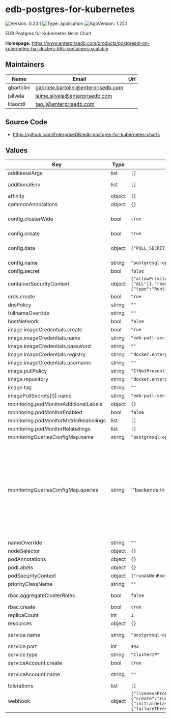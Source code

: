 # edb-postgres-for-kubernetes

![Version: 0.23.1](https://img.shields.io/badge/Version-0.23.1-informational?style=flat-square) ![Type: application](https://img.shields.io/badge/Type-application-informational?style=flat-square) ![AppVersion: 1.25.1](https://img.shields.io/badge/AppVersion-1.25.1-informational?style=flat-square)

EDB Postgres for Kubernetes Helm Chart

**Homepage:** <https://www.enterprisedb.com/products/postgresql-on-kubernetes-ha-clusters-k8s-containers-scalable>

## Maintainers

| Name | Email | Url |
| ---- | ------ | --- |
| gbartolini | <gabriele.bartolini@enterprisedb.com> |  |
| jsilvela | <jaime.silvela@enterprisedb.com> |  |
| litaocdl | <tao.li@enterprisedb.com> |  |

## Source Code

* <https://github.com/EnterpriseDB/edb-postgres-for-kubernetes-charts>

## Values

| Key | Type | Default | Description |
|-----|------|---------|-------------|
| additionalArgs | list | `[]` | Additional arguments to be added to the operator's args list |
| additionalEnv | list | `[]` | Array containing extra environment variables which can be templated. For example:  - name: RELEASE_NAME    value: "{{ .Release.Name }}"  - name: MY_VAR    value: "mySpecialKey" |
| affinity | object | `{}` | Affinity for the operator to be installed |
| commonAnnotations | object | `{}` | Annotations to be added to all other resources. |
| config.clusterWide | bool | `true` | This option determines if the operator is responsible for observing events across the entire Kubernetes cluster or if its focus should be narrowed down to the specific namespace within which it has been deployed. |
| config.create | bool | `true` | Specifies whether the secret should be created |
| config.data | object | `{"PULL_SECRET_NAME":"edb-pull-secret"}` | The content of the configmap/secret, see https://www.enterprisedb.com/docs/postgres_for_kubernetes/latest/operator_conf/#available-options for all the available options. |
| config.name | string | `"postgresql-operator-controller-manager-config"` | The name of the configmap/secret to use. |
| config.secret | bool | `false` | Specifies whether it should be stored in a secret, instead of a configmap. |
| containerSecurityContext | object | `{"allowPrivilegeEscalation":false,"capabilities":{"drop":["ALL"]},"readOnlyRootFilesystem":true,"runAsGroup":10001,"runAsUser":10001,"seccompProfile":{"type":"RuntimeDefault"}}` | Container Security Context |
| crds.create | bool | `true` | Specifies whether the CRDs should be created when installing the chart. |
| dnsPolicy | string | `""` |  |
| fullnameOverride | string | `""` |  |
| hostNetwork | bool | `false` |  |
| image.imageCredentials.create | bool | `true` | Specifies if an imagePullSecret should be created |
| image.imageCredentials.name | string | `"edb-pull-secret"` |  |
| image.imageCredentials.password | string | `""` |  |
| image.imageCredentials.registry | string | `"docker.enterprisedb.com"` |  |
| image.imageCredentials.username | string | `""` |  |
| image.pullPolicy | string | `"IfNotPresent"` |  |
| image.repository | string | `"docker.enterprisedb.com/k8s_enterprise/edb-postgres-for-kubernetes"` |  |
| image.tag | string | `""` | Overrides the image tag whose default is the chart appVersion. |
| imagePullSecrets[0].name | string | `"edb-pull-secret"` |  |
| monitoring.podMonitorAdditionalLabels | object | `{}` | Additional labels for the podMonitor |
| monitoring.podMonitorEnabled | bool | `false` | Specifies whether the monitoring should be enabled. Requires Prometheus Operator CRDs. |
| monitoring.podMonitorMetricRelabelings | list | `[]` | Metrics relabel configurations to apply to samples before ingestion. |
| monitoring.podMonitorRelabelings | list | `[]` | Relabel configurations to apply to samples before scraping. |
| monitoringQueriesConfigMap.name | string | `"postgresql-operator-default-monitoring"` | The name of the default monitoring configmap |
| monitoringQueriesConfigMap.queries | string | `"backends:\n  query: |\n   SELECT sa.datname\n       , sa.usename\n       , sa.application_name\n       , states.state\n       , COALESCE(sa.count, 0) AS total\n       , COALESCE(sa.max_tx_secs, 0) AS max_tx_duration_seconds\n       FROM ( VALUES ('active')\n           , ('idle')\n           , ('idle in transaction')\n           , ('idle in transaction (aborted)')\n           , ('fastpath function call')\n           , ('disabled')\n           ) AS states(state)\n       LEFT JOIN (\n           SELECT datname\n               , state\n               , usename\n               , COALESCE(application_name, '') AS application_name\n               , COUNT(*)\n               , COALESCE(EXTRACT (EPOCH FROM (max(now() - xact_start))), 0) AS max_tx_secs\n           FROM pg_catalog.pg_stat_activity\n           GROUP BY datname, state, usename, application_name\n       ) sa ON states.state = sa.state\n       WHERE sa.usename IS NOT NULL\n  metrics:\n    - datname:\n        usage: \"LABEL\"\n        description: \"Name of the database\"\n    - usename:\n        usage: \"LABEL\"\n        description: \"Name of the user\"\n    - application_name:\n        usage: \"LABEL\"\n        description: \"Name of the application\"\n    - state:\n        usage: \"LABEL\"\n        description: \"State of the backend\"\n    - total:\n        usage: \"GAUGE\"\n        description: \"Number of backends\"\n    - max_tx_duration_seconds:\n        usage: \"GAUGE\"\n        description: \"Maximum duration of a transaction in seconds\"\n\nbackends_waiting:\n  query: |\n   SELECT count(*) AS total\n   FROM pg_catalog.pg_locks blocked_locks\n   JOIN pg_catalog.pg_locks blocking_locks\n     ON blocking_locks.locktype = blocked_locks.locktype\n     AND blocking_locks.database IS NOT DISTINCT FROM blocked_locks.database\n     AND blocking_locks.relation IS NOT DISTINCT FROM blocked_locks.relation\n     AND blocking_locks.page IS NOT DISTINCT FROM blocked_locks.page\n     AND blocking_locks.tuple IS NOT DISTINCT FROM blocked_locks.tuple\n     AND blocking_locks.virtualxid IS NOT DISTINCT FROM blocked_locks.virtualxid\n     AND blocking_locks.transactionid IS NOT DISTINCT FROM blocked_locks.transactionid\n     AND blocking_locks.classid IS NOT DISTINCT FROM blocked_locks.classid\n     AND blocking_locks.objid IS NOT DISTINCT FROM blocked_locks.objid\n     AND blocking_locks.objsubid IS NOT DISTINCT FROM blocked_locks.objsubid\n     AND blocking_locks.pid != blocked_locks.pid\n   JOIN pg_catalog.pg_stat_activity blocking_activity ON blocking_activity.pid = blocking_locks.pid\n   WHERE NOT blocked_locks.granted\n  metrics:\n    - total:\n        usage: \"GAUGE\"\n        description: \"Total number of backends that are currently waiting on other queries\"\n\npg_database:\n  query: |\n    SELECT datname\n      , pg_catalog.pg_database_size(datname) AS size_bytes\n      , pg_catalog.age(datfrozenxid) AS xid_age\n      , pg_catalog.mxid_age(datminmxid) AS mxid_age\n    FROM pg_catalog.pg_database\n    WHERE datallowconn\n  metrics:\n    - datname:\n        usage: \"LABEL\"\n        description: \"Name of the database\"\n    - size_bytes:\n        usage: \"GAUGE\"\n        description: \"Disk space used by the database\"\n    - xid_age:\n        usage: \"GAUGE\"\n        description: \"Number of transactions from the frozen XID to the current one\"\n    - mxid_age:\n        usage: \"GAUGE\"\n        description: \"Number of multiple transactions (Multixact) from the frozen XID to the current one\"\n\npg_postmaster:\n  query: |\n    SELECT EXTRACT(EPOCH FROM pg_postmaster_start_time) AS start_time\n    FROM pg_catalog.pg_postmaster_start_time()\n  metrics:\n    - start_time:\n        usage: \"GAUGE\"\n        description: \"Time at which postgres started (based on epoch)\"\n\npg_replication:\n  query: \"SELECT CASE WHEN (\n            NOT pg_catalog.pg_is_in_recovery()\n            OR pg_catalog.pg_last_wal_receive_lsn() = pg_catalog.pg_last_wal_replay_lsn())\n          THEN 0\n          ELSE GREATEST (0,\n            EXTRACT(EPOCH FROM (now() - pg_catalog.pg_last_xact_replay_timestamp())))\n          END AS lag,\n          pg_catalog.pg_is_in_recovery() AS in_recovery,\n          EXISTS (TABLE pg_stat_wal_receiver) AS is_wal_receiver_up,\n          (SELECT count(*) FROM pg_catalog.pg_stat_replication) AS streaming_replicas\"\n  metrics:\n    - lag:\n        usage: \"GAUGE\"\n        description: \"Replication lag behind primary in seconds\"\n    - in_recovery:\n        usage: \"GAUGE\"\n        description: \"Whether the instance is in recovery\"\n    - is_wal_receiver_up:\n        usage: \"GAUGE\"\n        description: \"Whether the instance wal_receiver is up\"\n    - streaming_replicas:\n        usage: \"GAUGE\"\n        description: \"Number of streaming replicas connected to the instance\"\n\npg_replication_slots:\n  query: |\n    SELECT slot_name,\n      slot_type,\n      database,\n      active,\n      (CASE pg_catalog.pg_is_in_recovery()\n        WHEN TRUE THEN pg_catalog.pg_wal_lsn_diff(pg_catalog.pg_last_wal_receive_lsn(), restart_lsn)\n        ELSE pg_catalog.pg_wal_lsn_diff(pg_catalog.pg_current_wal_lsn(), restart_lsn)\n      END) as pg_wal_lsn_diff\n    FROM pg_catalog.pg_replication_slots\n    WHERE NOT temporary\n  metrics:\n    - slot_name:\n        usage: \"LABEL\"\n        description: \"Name of the replication slot\"\n    - slot_type:\n        usage: \"LABEL\"\n        description: \"Type of the replication slot\"\n    - database:\n        usage: \"LABEL\"\n        description: \"Name of the database\"\n    - active:\n        usage: \"GAUGE\"\n        description: \"Flag indicating whether the slot is active\"\n    - pg_wal_lsn_diff:\n        usage: \"GAUGE\"\n        description: \"Replication lag in bytes\"\n\npg_stat_archiver:\n  query: |\n    SELECT archived_count\n      , failed_count\n      , COALESCE(EXTRACT(EPOCH FROM (now() - last_archived_time)), -1) AS seconds_since_last_archival\n      , COALESCE(EXTRACT(EPOCH FROM (now() - last_failed_time)), -1) AS seconds_since_last_failure\n      , COALESCE(EXTRACT(EPOCH FROM last_archived_time), -1) AS last_archived_time\n      , COALESCE(EXTRACT(EPOCH FROM last_failed_time), -1) AS last_failed_time\n      , COALESCE(CAST(CAST('x'||pg_catalog.right(pg_catalog.split_part(last_archived_wal, '.', 1), 16) AS pg_catalog.bit(64)) AS pg_catalog.int8), -1) AS last_archived_wal_start_lsn\n      , COALESCE(CAST(CAST('x'||pg_catalog.right(pg_catalog.split_part(last_failed_wal, '.', 1), 16) AS pg_catalog.bit(64)) AS pg_catalog.int8), -1) AS last_failed_wal_start_lsn\n      , EXTRACT(EPOCH FROM stats_reset) AS stats_reset_time\n    FROM pg_catalog.pg_stat_archiver\n  metrics:\n    - archived_count:\n        usage: \"COUNTER\"\n        description: \"Number of WAL files that have been successfully archived\"\n    - failed_count:\n        usage: \"COUNTER\"\n        description: \"Number of failed attempts for archiving WAL files\"\n    - seconds_since_last_archival:\n        usage: \"GAUGE\"\n        description: \"Seconds since the last successful archival operation\"\n    - seconds_since_last_failure:\n        usage: \"GAUGE\"\n        description: \"Seconds since the last failed archival operation\"\n    - last_archived_time:\n        usage: \"GAUGE\"\n        description: \"Epoch of the last time WAL archiving succeeded\"\n    - last_failed_time:\n        usage: \"GAUGE\"\n        description: \"Epoch of the last time WAL archiving failed\"\n    - last_archived_wal_start_lsn:\n        usage: \"GAUGE\"\n        description: \"Archived WAL start LSN\"\n    - last_failed_wal_start_lsn:\n        usage: \"GAUGE\"\n        description: \"Last failed WAL LSN\"\n    - stats_reset_time:\n        usage: \"GAUGE\"\n        description: \"Time at which these statistics were last reset\"\n\npg_stat_bgwriter:\n  runonserver: \"<17.0.0\"\n  query: |\n    SELECT checkpoints_timed\n      , checkpoints_req\n      , checkpoint_write_time\n      , checkpoint_sync_time\n      , buffers_checkpoint\n      , buffers_clean\n      , maxwritten_clean\n      , buffers_backend\n      , buffers_backend_fsync\n      , buffers_alloc\n    FROM pg_catalog.pg_stat_bgwriter\n  metrics:\n    - checkpoints_timed:\n        usage: \"COUNTER\"\n        description: \"Number of scheduled checkpoints that have been performed\"\n    - checkpoints_req:\n        usage: \"COUNTER\"\n        description: \"Number of requested checkpoints that have been performed\"\n    - checkpoint_write_time:\n        usage: \"COUNTER\"\n        description: \"Total amount of time that has been spent in the portion of checkpoint processing where files are written to disk, in milliseconds\"\n    - checkpoint_sync_time:\n        usage: \"COUNTER\"\n        description: \"Total amount of time that has been spent in the portion of checkpoint processing where files are synchronized to disk, in milliseconds\"\n    - buffers_checkpoint:\n        usage: \"COUNTER\"\n        description: \"Number of buffers written during checkpoints\"\n    - buffers_clean:\n        usage: \"COUNTER\"\n        description: \"Number of buffers written by the background writer\"\n    - maxwritten_clean:\n        usage: \"COUNTER\"\n        description: \"Number of times the background writer stopped a cleaning scan because it had written too many buffers\"\n    - buffers_backend:\n        usage: \"COUNTER\"\n        description: \"Number of buffers written directly by a backend\"\n    - buffers_backend_fsync:\n        usage: \"COUNTER\"\n        description: \"Number of times a backend had to execute its own fsync call (normally the background writer handles those even when the backend does its own write)\"\n    - buffers_alloc:\n        usage: \"COUNTER\"\n        description: \"Number of buffers allocated\"\n\npg_stat_bgwriter_17:\n  runonserver: \">=17.0.0\"\n  name: pg_stat_bgwriter\n  query: |\n    SELECT buffers_clean\n      , maxwritten_clean\n      , buffers_alloc\n      , EXTRACT(EPOCH FROM stats_reset) AS stats_reset_time\n    FROM pg_catalog.pg_stat_bgwriter\n  metrics:\n    - buffers_clean:\n        usage: \"COUNTER\"\n        description: \"Number of buffers written by the background writer\"\n    - maxwritten_clean:\n        usage: \"COUNTER\"\n        description: \"Number of times the background writer stopped a cleaning scan because it had written too many buffers\"\n    - buffers_alloc:\n        usage: \"COUNTER\"\n        description: \"Number of buffers allocated\"\n    - stats_reset_time:\n        usage: \"GAUGE\"\n        description: \"Time at which these statistics were last reset\"\n\npg_stat_checkpointer:\n  runonserver: \">=17.0.0\"\n  query: |\n    SELECT num_timed AS checkpoints_timed\n      , num_requested AS checkpoints_req\n      , restartpoints_timed\n      , restartpoints_req\n      , restartpoints_done\n      , write_time\n      , sync_time\n      , buffers_written\n      , EXTRACT(EPOCH FROM stats_reset) AS stats_reset_time\n    FROM pg_catalog.pg_stat_checkpointer\n  metrics:\n    - checkpoints_timed:\n        usage: \"COUNTER\"\n        description: \"Number of scheduled checkpoints that have been performed\"\n    - checkpoints_req:\n        usage: \"COUNTER\"\n        description: \"Number of requested checkpoints that have been performed\"\n    - restartpoints_timed:\n        usage: \"COUNTER\"\n        description: \"Number of scheduled restartpoints due to timeout or after a failed attempt to perform it\"\n    - restartpoints_req:\n        usage: \"COUNTER\"\n        description: \"Number of requested restartpoints that have been performed\"\n    - restartpoints_done:\n        usage: \"COUNTER\"\n        description: \"Number of restartpoints that have been performed\"\n    - write_time:\n        usage: \"COUNTER\"\n        description: \"Total amount of time that has been spent in the portion of processing checkpoints and restartpoints where files are written to disk, in milliseconds\"\n    - sync_time:\n        usage: \"COUNTER\"\n        description: \"Total amount of time that has been spent in the portion of processing checkpoints and restartpoints where files are synchronized to disk, in milliseconds\"\n    - buffers_written:\n        usage: \"COUNTER\"\n        description: \"Number of buffers written during checkpoints and restartpoints\"\n    - stats_reset_time:\n        usage: \"GAUGE\"\n        description: \"Time at which these statistics were last reset\"\n\npg_stat_database:\n  query: |\n    SELECT datname\n      , xact_commit\n      , xact_rollback\n      , blks_read\n      , blks_hit\n      , tup_returned\n      , tup_fetched\n      , tup_inserted\n      , tup_updated\n      , tup_deleted\n      , conflicts\n      , temp_files\n      , temp_bytes\n      , deadlocks\n      , blk_read_time\n      , blk_write_time\n    FROM pg_catalog.pg_stat_database\n  metrics:\n    - datname:\n        usage: \"LABEL\"\n        description: \"Name of this database\"\n    - xact_commit:\n        usage: \"COUNTER\"\n        description: \"Number of transactions in this database that have been committed\"\n    - xact_rollback:\n        usage: \"COUNTER\"\n        description: \"Number of transactions in this database that have been rolled back\"\n    - blks_read:\n        usage: \"COUNTER\"\n        description: \"Number of disk blocks read in this database\"\n    - blks_hit:\n        usage: \"COUNTER\"\n        description: \"Number of times disk blocks were found already in the buffer cache, so that a read was not necessary (this only includes hits in the PostgreSQL buffer cache, not the operating system's file system cache)\"\n    - tup_returned:\n        usage: \"COUNTER\"\n        description: \"Number of rows returned by queries in this database\"\n    - tup_fetched:\n        usage: \"COUNTER\"\n        description: \"Number of rows fetched by queries in this database\"\n    - tup_inserted:\n        usage: \"COUNTER\"\n        description: \"Number of rows inserted by queries in this database\"\n    - tup_updated:\n        usage: \"COUNTER\"\n        description: \"Number of rows updated by queries in this database\"\n    - tup_deleted:\n        usage: \"COUNTER\"\n        description: \"Number of rows deleted by queries in this database\"\n    - conflicts:\n        usage: \"COUNTER\"\n        description: \"Number of queries canceled due to conflicts with recovery in this database\"\n    - temp_files:\n        usage: \"COUNTER\"\n        description: \"Number of temporary files created by queries in this database\"\n    - temp_bytes:\n        usage: \"COUNTER\"\n        description: \"Total amount of data written to temporary files by queries in this database\"\n    - deadlocks:\n        usage: \"COUNTER\"\n        description: \"Number of deadlocks detected in this database\"\n    - blk_read_time:\n        usage: \"COUNTER\"\n        description: \"Time spent reading data file blocks by backends in this database, in milliseconds\"\n    - blk_write_time:\n        usage: \"COUNTER\"\n        description: \"Time spent writing data file blocks by backends in this database, in milliseconds\"\n\npg_stat_replication:\n  primary: true\n  query: |\n   SELECT usename\n     , COALESCE(application_name, '') AS application_name\n     , COALESCE(client_addr::text, '') AS client_addr\n     , COALESCE(client_port::text, '') AS client_port\n     , EXTRACT(EPOCH FROM backend_start) AS backend_start\n     , COALESCE(pg_catalog.age(backend_xmin), 0) AS backend_xmin_age\n     , pg_catalog.pg_wal_lsn_diff(pg_catalog.pg_current_wal_lsn(), sent_lsn) AS sent_diff_bytes\n     , pg_catalog.pg_wal_lsn_diff(pg_catalog.pg_current_wal_lsn(), write_lsn) AS write_diff_bytes\n     , pg_catalog.pg_wal_lsn_diff(pg_catalog.pg_current_wal_lsn(), flush_lsn) AS flush_diff_bytes\n     , COALESCE(pg_catalog.pg_wal_lsn_diff(pg_catalog.pg_current_wal_lsn(), replay_lsn),0) AS replay_diff_bytes\n     , COALESCE((EXTRACT(EPOCH FROM write_lag)),0)::float AS write_lag_seconds\n     , COALESCE((EXTRACT(EPOCH FROM flush_lag)),0)::float AS flush_lag_seconds\n     , COALESCE((EXTRACT(EPOCH FROM replay_lag)),0)::float AS replay_lag_seconds\n   FROM pg_catalog.pg_stat_replication\n  metrics:\n    - usename:\n        usage: \"LABEL\"\n        description: \"Name of the replication user\"\n    - application_name:\n        usage: \"LABEL\"\n        description: \"Name of the application\"\n    - client_addr:\n        usage: \"LABEL\"\n        description: \"Client IP address\"\n    - client_port:\n        usage: \"LABEL\"\n        description: \"Client TCP port\"\n    - backend_start:\n        usage: \"COUNTER\"\n        description: \"Time when this process was started\"\n    - backend_xmin_age:\n        usage: \"COUNTER\"\n        description: \"The age of this standby's xmin horizon\"\n    - sent_diff_bytes:\n        usage: \"GAUGE\"\n        description: \"Difference in bytes from the last write-ahead log location sent on this connection\"\n    - write_diff_bytes:\n        usage: \"GAUGE\"\n        description: \"Difference in bytes from the last write-ahead log location written to disk by this standby server\"\n    - flush_diff_bytes:\n        usage: \"GAUGE\"\n        description: \"Difference in bytes from the last write-ahead log location flushed to disk by this standby server\"\n    - replay_diff_bytes:\n        usage: \"GAUGE\"\n        description: \"Difference in bytes from the last write-ahead log location replayed into the database on this standby server\"\n    - write_lag_seconds:\n        usage: \"GAUGE\"\n        description: \"Time elapsed between flushing recent WAL locally and receiving notification that this standby server has written it\"\n    - flush_lag_seconds:\n        usage: \"GAUGE\"\n        description: \"Time elapsed between flushing recent WAL locally and receiving notification that this standby server has written and flushed it\"\n    - replay_lag_seconds:\n        usage: \"GAUGE\"\n        description: \"Time elapsed between flushing recent WAL locally and receiving notification that this standby server has written, flushed and applied it\"\n\npg_settings:\n  query: |\n    SELECT name,\n    CASE setting WHEN 'on' THEN '1' WHEN 'off' THEN '0' ELSE setting END AS setting\n    FROM pg_catalog.pg_settings\n    WHERE vartype IN ('integer', 'real', 'bool')\n    ORDER BY 1\n  metrics:\n    - name:\n        usage: \"LABEL\"\n        description: \"Name of the setting\"\n    - setting:\n        usage: \"GAUGE\"\n        description: \"Setting value\"\n"` | A string representation of a YAML defining monitoring queries |
| nameOverride | string | `""` |  |
| nodeSelector | object | `{}` | Nodeselector for the operator to be installed |
| podAnnotations | object | `{}` | Annotations to be added to the pod. |
| podLabels | object | `{}` | Labels to be added to the pod. |
| podSecurityContext | object | `{"runAsNonRoot":true,"seccompProfile":{"type":"RuntimeDefault"}}` | Security Context for the whole pod |
| priorityClassName | string | `""` | Priority indicates the importance of a Pod relative to other Pods. |
| rbac.aggregateClusterRoles | bool | `false` | Aggregate ClusterRoles to Kubernetes default user-facing roles. Ref: https://kubernetes.io/docs/reference/access-authn-authz/rbac/#user-facing-roles |
| rbac.create | bool | `true` | Specifies whether ClusterRole and ClusterRoleBinding should be created |
| replicaCount | int | `1` |  |
| resources | object | `{}` |  |
| service.name | string | `"postgresql-operator-webhook-service"` | DO NOT CHANGE THE SERVICE NAME as it is currently used to generate the certificate and can not be configured |
| service.port | int | `443` |  |
| service.type | string | `"ClusterIP"` |  |
| serviceAccount.create | bool | `true` | Specifies whether the service account should be created |
| serviceAccount.name | string | `""` | The name of the service account to use. If not set and create is true, a name is generated using the fullname template |
| tolerations | list | `[]` | Tolerations for the operator to be installed |
| webhook | object | `{"livenessProbe":{"initialDelaySeconds":3},"mutating":{"create":true,"failurePolicy":"Fail"},"port":9443,"readinessProbe":{"initialDelaySeconds":3},"startupProbe":{"failureThreshold":6,"periodSeconds":5},"validating":{"create":true,"failurePolicy":"Fail"}}` | The webhook configuration. |

